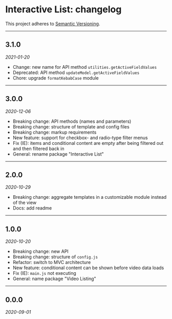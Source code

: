 # Interactive List: changelog

This project adheres to [Semantic Versioning](https://semver.org/spec/v2.0.0.html).

---

## 3.1.0

_2021-01-20_

* Change: new name for API method `utilities.getActiveFieldValues`
* Deprecated: API method `updateModel.getActiveFieldValues`
* Chore: upgrade `formatKebabCase` module

---

## 3.0.0

_2020-12-06_

* Breaking change: API methods (names and parameters)
* Breaking change: structure of template and config files
* Breaking change: markup requirements
* New feature: support for checkbox- and radio-type filter menus
* Fix (IE): items and conditional content are empty after being filtered out and then filtered back in
* General: rename package "Interactive List"

---

## 2.0.0

_2020-10-29_

* Breaking change: aggregate templates in a customizable module instead of the view
* Docs: add readme

---

## 1.0.0

_2020-10-20_

* Breaking change: new API
* Breaking change: structure of `config.js`
* Refactor: switch to MVC architecture
* New feature: conditional content can be shown before video data loads
* Fix (IE): `main.js` not executing
* General: name package "Video Listing"

---

## 0.0.0

_2020-09-01_
